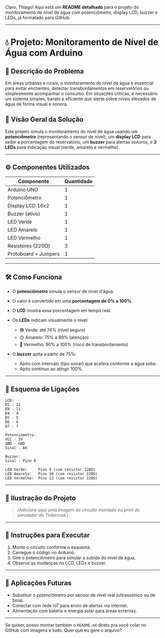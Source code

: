 Claro, Thiago! Aqui está um **README detalhado** para o projeto do monitoramento de nível de água com potenciômetro, display LCD, buzzer e LEDs, já formatado para GitHub:

---

# 💧 Projeto: Monitoramento de Nível de Água com Arduino

## 🧠 Descrição do Problema

Em áreas urbanas e rurais, o monitoramento do nível de água é essencial para evitar enchentes, detectar transbordamentos em reservatórios ou simplesmente acompanhar o consumo. Em situações críticas, é necessário um sistema simples, barato e eficiente que alerte sobre níveis elevados de água de forma visual e sonora.

## 🎯 Visão Geral da Solução

Este projeto simula o monitoramento do nível de água usando um **potenciômetro** (representando o sensor de nível), um **display LCD** para exibir a porcentagem do reservatório, um **buzzer** para alertas sonoros, e **3 LEDs** para indicação visual (verde, amarelo e vermelho).

---

## ⚙️ Componentes Utilizados

| Componente           | Quantidade |
| -------------------- | ---------- |
| Arduino UNO          | 1          |
| Potenciômetro        | 1          |
| Display LCD 16x2     | 1          |
| Buzzer (ativo)       | 1          |
| LED Verde            | 1          |
| LED Amarelo          | 1          |
| LED Vermelho         | 1          |
| Resistores (220Ω)    | 3          |
| Protoboard + Jumpers | 1          |

---

## 🛠️ Como Funciona

* O **potenciômetro** simula o sensor de nível d'água.
* O valor é convertido em uma **porcentagem de 0% a 100%**.
* O **LCD** mostra essa porcentagem em tempo real.
* Os **LEDs** indicam visualmente o nível:

  * 🟢 Verde: até 74% (nível seguro)
  * 🟡 Amarelo: 75% a 89% (atenção)
  * 🔴 Vermelho: 90% a 100% (risco de transbordamento)
* O **buzzer** apita a partir de 75%:

  * Apito com intervalo (tipo sonar) que acelera conforme a água sobe.
  * Apito contínuo ao atingir 100%.

---

## 🔌 Esquema de Ligações

```
LCD:
RS - 12
EN - 11
D4 - 4
D5 - 5
D6 - 6
D7 - 7

Potenciômetro:
VCC - 5V
GND - GND
Sinal - A0

Buzzer:
Sinal - Pino 8

LED Verde:     Pino 9 (com resistor 220Ω)
LED Amarelo:   Pino 10 (com resistor 220Ω)
LED Vermelho:  Pino 13 (com resistor 220Ω)
```

---

## 📸 Ilustração do Projeto

> *(Adicione aqui uma imagem do circuito montado ou print do simulador do Tinkercad.)*

---

## 🚀 Instruções para Executar

1. Monte o circuito conforme o esquema.
2. Carregue o código no Arduino.
3. Gire o potenciômetro para simular a subida do nível da água.
4. Observe as mudanças no LCD, LEDs e buzzer.

---

## 🧪 Aplicações Futuras

* Substituir o potenciômetro por sensor de nível real (ultrassônico ou de boia).
* Conectar com rede IoT para envio de alertas via internet.
* Alimentação com bateria e energia solar para áreas externas.

---

Se quiser, posso montar também o `README.md` direto pra você colar no GitHub com imagens e tudo. Quer que eu gere o arquivo?

